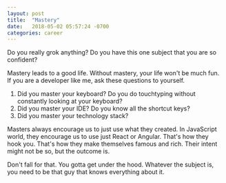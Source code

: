 ```yaml
---
layout: post
title:  "Mastery"
date:   2018-05-02 05:57:24 -0700
categories: career
---
```


Do you really grok anything? Do you have this one subject that you are so confident?

Mastery leads to a good life. Without mastery, your life won't be much fun. If you are a developer like me, ask these questions to yourself.

1. Did you master your keyboard? Do you do touchtyping without constantly looking at your keyboard?
2. Did you master your IDE? Do you know all the shortcut keys? 
3. Did you master your technology stack? 

Masters always encourage us to just use what they created. In JavaScript world, they encourage us to use just React or Angular. That's how they hook you. That's how they make themselves famous and rich. Their intent might not be so, but the outcome is. 

Don't fall for that. You gotta get under the hood. Whatever the subject is, you need to be that guy that knows everything about it.